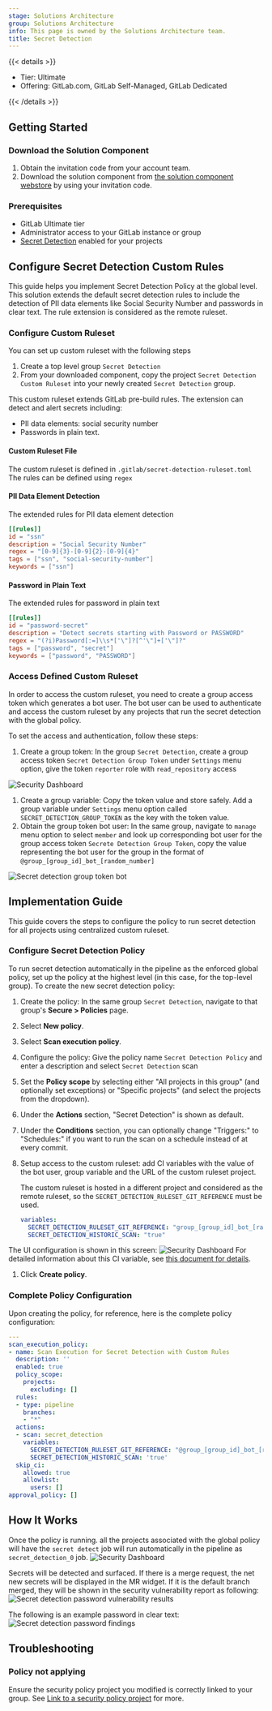 ```yaml
---
stage: Solutions Architecture
group: Solutions Architecture
info: This page is owned by the Solutions Architecture team.
title: Secret Detection
---
```


{{< details >}}

- Tier: Ultimate
- Offering: GitLab.com, GitLab Self-Managed, GitLab Dedicated

{{< /details >}}

## Getting Started

### Download the Solution Component

1. Obtain the invitation code from your account team.
1. Download the solution component from [the solution component webstore](https://cloud.gitlab-accelerator-marketplace.com) by using your invitation code.

### Prerequisites

- GitLab Ultimate tier
- Administrator access to your GitLab instance or group
- [Secret Detection](../../user/application_security/secret_detection/_index.md) enabled for your projects

## Configure Secret Detection Custom Rules

This guide helps you implement Secret Detection Policy at the global level. This solution extends the default secret detection rules to include the detection of PII data elements like Social Security Number and passwords in clear text. The rule extension is considered as the remote ruleset.

### Configure Custom Ruleset

You can set up custom ruleset with the following steps

1. Create a top level group `Secret Detection`
1. From your downloaded component, copy the project `Secret Detection Custom Ruleset` into your newly created `Secret Detection` group.

This custom ruleset extends GitLab pre-build rules. The extension can detect and alert secrets including:

- PII data elements: social security number
- Passwords in plain text.

#### Custom Ruleset File

The custom ruleset is defined in `.gitlab/secret-detection-ruleset.toml`
The rules can be defined using `regex`

#### PII Data Element Detection

The extended rules for PII data element detection

```toml
[[rules]]
id = "ssn"
description = "Social Security Number"
regex = "[0-9]{3}-[0-9]{2}-[0-9]{4}"
tags = ["ssn", "social-security-number"]
keywords = ["ssn"]
```

#### Password in Plain Text

The extended rules for password in plain text

```toml
[[rules]]
id = "password-secret"
description = "Detect secrets starting with Password or PASSWORD"
regex = "(?i)Password[:=]\\s*['\"]?[^'\"]+['\"]?"
tags = ["password", "secret"]
keywords = ["password", "PASSWORD"]
```

### Access Defined Custom Ruleset

In order to access the custom ruleset, you need to create a group access token which generates a bot user. The bot user can be used to authenticate and access the custom ruleset by any projects that run the secret detection with the global policy.

To set the access and authentication, follow these steps:

1. Create a group token: In the group `Secret Detection`, create a group access token `Secret Detection Group Token` under `Settings` menu option, give the token `reporter` role with `read_repository` access

![Security Dashboard](img/secret_detection_group_token_v17_9.png)

1. Create a group variable: Copy the token value and store safely. Add a group variable under `Settings` menu option called `SECRET_DETECTION_GROUP_TOKEN` as the key with the token value.
1. Obtain the group token bot user: In the same group, navigate to `manage` menu option to select `member` and look up corresponding bot user for the group access token `Secrete Detection Group Token`, copy the value representing the bot user for the group in the format of `@group_[group_id]_bot_[random_number]`

![Secret detection group token bot](img/secret_detection_group_token_bot_v17_9.png)

## Implementation Guide

This guide covers the steps to configure the policy to run secret detection for all projects using centralized custom ruleset.

### Configure Secret Detection Policy

To run secret detection automatically in the pipeline as the enforced global policy,
set up the policy at the highest level (in this case, for the top-level group).
To create the new secret detection policy:

1. Create the policy: In the same group `Secret Detection`, navigate to that group's **Secure > Policies** page.
1. Select **New policy**.
1. Select **Scan execution policy**.
1. Configure the policy: Give the policy name `Secret Detection Policy` and enter a description and select `Secret Detection` scan
1. Set the **Policy scope** by selecting either "All projects in this group" (and optionally set exceptions) or "Specific projects" (and select the projects from the dropdown).
1. Under the **Actions** section, "Secret Detection" is shown as default.
1. Under the **Conditions** section, you can optionally change "Triggers:" to "Schedules:" if you want to run the scan on a schedule instead of at every commit.
1. Setup access to the custom ruleset: add CI variables with the value of the bot user, group variable and the URL of the custom ruleset project.

   The custom ruleset is hosted in a different project and considered as the remote ruleset, so the `SECRET_DETECTION_RULESET_GIT_REFERENCE` must be used.

   ```yaml
   variables:
     SECRET_DETECTION_RULESET_GIT_REFERENCE: "group_[group_id]_bot_[random_number]:$SECRET_DETECTION_GROUP_TOKEN@[custom ruleset project URL]"
     SECRET_DETECTION_HISTORIC_SCAN: "true"
   ```

The UI configuration is shown in this screen: ![Security Dashboard](img/secret_detection_policy_v17_9.png)
For detailed information about this CI variable, see [this document for details](../../user/application_security/secret_detection/pipeline/configure.md#with-a-remote-ruleset).

1. Click **Create policy**.

### Complete Policy Configuration

Upon creating the policy, for reference, here is the complete policy configuration:

```yaml
---
scan_execution_policy:
- name: Scan Execution for Secret Detection with Custom Rules
  description: ''
  enabled: true
  policy_scope:
    projects:
      excluding: []
  rules:
  - type: pipeline
    branches:
    - "*"
  actions:
  - scan: secret_detection
    variables:
      SECRET_DETECTION_RULESET_GIT_REFERENCE: "@group_[group_id]_bot_[random_number]:$SECRET_DETECTION_GROUP_TOKEN@gitlab.com/example_group/secret-detection/secret-detection-custom-ruleset"
      SECRET_DETECTION_HISTORIC_SCAN: 'true'
  skip_ci:
    allowed: true
    allowlist:
      users: []
approval_policy: []
```

## How It Works

Once the policy is running. all the projects associated with the global policy will have the `secret detect` job will run automatically in the pipeline as `secret_detection_0` job.
![Security Dashboard](img/secret_detection_job_v17_9.png)

Secrets will be detected and surfaced. If there is a merge request, the net new secrets will be displayed in the MR widget. If it is the default branch merged, they will be shown in the security vulnerability report as following:
![Secret detection password vulnerability results](img/secret_detection_pwd_vuln_v17_9.png)

The following is an example password in clear text:
![Secret detection password findings](img/secret_detection_pwd_v17_9.png)

## Troubleshooting

### Policy not applying

Ensure the security policy project you modified is correctly linked to your group. See [Link to a security policy project](../../user/application_security/policies/enforcement/security_policy_projects.md#link-to-a-security-policy-project) for more.
